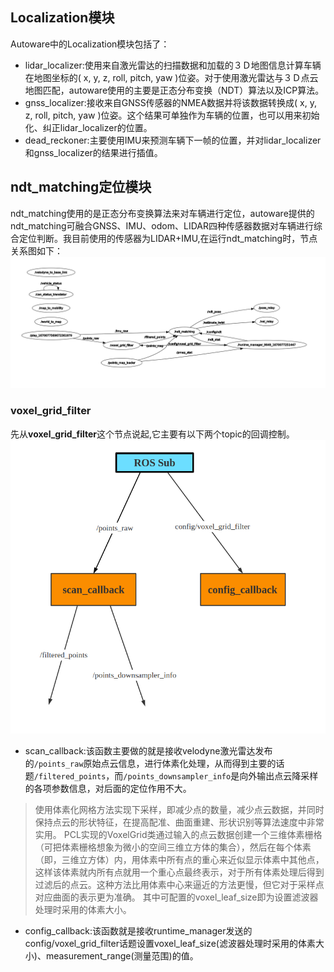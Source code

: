 ## Localization模块
Autoware中的Localization模块包括了：
- lidar_localizer:使用来自激光雷达的扫描数据和加载的３Ｄ地图信息计算车辆在地图坐标的( x, y, z, roll, pitch, yaw )位姿。对于使用激光雷达与３Ｄ点云地图匹配，autoware使用的主要是正态分布变换（NDT）算法以及ICP算法。
- gnss_localizer:接收来自GNSS传感器的NMEA数据并将该数据转换成( x, y, z, roll, pitch, yaw )位姿。这个结果可单独作为车辆的位置，也可以用来初始化、纠正lidar_localizer的位置。
- dead_reckoner:主要使用IMU来预测车辆下一帧的位置，并对lidar_localizer和gnss_localizer的结果进行插值。

## ndt_matching定位模块
ndt_matching使用的是正态分布变换算法来对车辆进行定位，autoware提供的ndt_matching可融合GNSS、IMU、odom、LIDAR四种传感器数据对车辆进行综合定位判断。我目前使用的传感器为LIDAR+IMU,在运行ndt_matching时，节点关系图如下：
![img error](img/ndt_matching.png)
### voxel_grid_filter
先从**voxel_grid_filter**这个节点说起,它主要有以下两个topic的回调控制。
![img error](img/voxel_grid_filter.png)

- scan_callback:该函数主要做的就是接收velodyne激光雷达发布的`/points_raw`原始点云信息，进行体素化处理，从而得到主要的话题`/filtered_points`，而`/points_downsampler_info`是向外输出点云降采样的各项参数信息，对后面的定位作用不大。
>使用体素化网格方法实现下采样，即减少点的数量，减少点云数据，并同时保持点云的形状特征，在提高配准、曲面重建、形状识别等算法速度中非常实用。
>PCL实现的VoxelGrid类通过输入的点云数据创建一个三维体素栅格（可把体素栅格想象为微小的空间三维立方体的集合），然后在每个体素（即，三维立方体）内，用体素中所有点的重心来近似显示体素中其他点，这样该体素就内所有点就用一个重心点最终表示，对于所有体素处理后得到过滤后的点云。这种方法比用体素中心来逼近的方法更慢，但它对于采样点对应曲面的表示更为准确。
>其中可配置的voxel_leaf_size即为设置滤波器处理时采用的体素大小。
- config_callback:该函数就是接收runtime_manager发送的config/voxel_grid_filter话题设置voxel_leaf_size(滤波器处理时采用的体素大小)、measurement_range(测量范围)的值。


